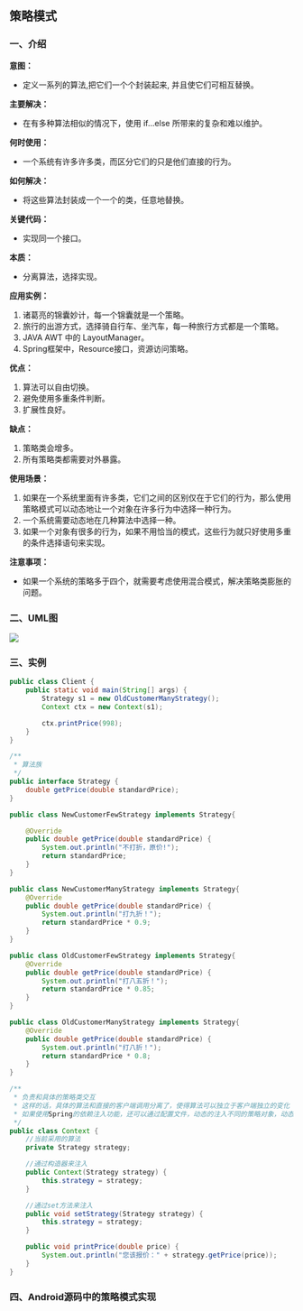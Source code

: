 ## 策略模式

### 一、介绍

**意图：**

- 定义一系列的算法,把它们一个个封装起来, 并且使它们可相互替换。

**主要解决：**

- 在有多种算法相似的情况下，使用 if...else 所带来的复杂和难以维护。

**何时使用：**

- 一个系统有许多许多类，而区分它们的只是他们直接的行为。

**如何解决：**

- 将这些算法封装成一个一个的类，任意地替换。

**关键代码：**

- 实现同一个接口。

**本质：**

- 分离算法，选择实现。

**应用实例：** 

1. 诸葛亮的锦囊妙计，每一个锦囊就是一个策略。 
2. 旅行的出游方式，选择骑自行车、坐汽车，每一种旅行方式都是一个策略。 
3. JAVA AWT 中的 LayoutManager。
4. Spring框架中，Resource接口，资源访问策略。

**优点：** 

1. 算法可以自由切换。 
2. 避免使用多重条件判断。 
3. 扩展性良好。

**缺点：** 

1. 策略类会增多。 
2. 所有策略类都需要对外暴露。

**使用场景：** 

1. 如果在一个系统里面有许多类，它们之间的区别仅在于它们的行为，那么使用策略模式可以动态地让一个对象在许多行为中选择一种行为。 
2. 一个系统需要动态地在几种算法中选择一种。 
3. 如果一个对象有很多的行为，如果不用恰当的模式，这些行为就只好使用多重的条件选择语句来实现。

**注意事项：**

- 如果一个系统的策略多于四个，就需要考虑使用混合模式，解决策略类膨胀的问题。

### 二、UML图

![](https://i.imgur.com/jIKoEEU.png)

### 三、实例

```java
public class Client {
    public static void main(String[] args) {
        Strategy s1 = new OldCustomerManyStrategy();
        Context ctx = new Context(s1);

        ctx.printPrice(998);
    }
}
```

```java
/**
 * 算法族
 */
public interface Strategy {
    double getPrice(double standardPrice);
}
```

```java
public class NewCustomerFewStrategy implements Strategy{

    @Override
    public double getPrice(double standardPrice) {
        System.out.println("不打折，原价!");
        return standardPrice;
    }
}
```

```java
public class NewCustomerManyStrategy implements Strategy{
    @Override
    public double getPrice(double standardPrice) {
        System.out.println("打九折！");
        return standardPrice * 0.9;
    }
}
```

```java
public class OldCustomerFewStrategy implements Strategy{
    @Override
    public double getPrice(double standardPrice) {
        System.out.println("打八五折！");
        return standardPrice * 0.85;
    }
}
```

```java
public class OldCustomerManyStrategy implements Strategy{
    @Override
    public double getPrice(double standardPrice) {
        System.out.println("打八折！");
        return standardPrice * 0.8;
    }
}
```

```java
/**
 * 负责和具体的策略类交互
 * 这样的话，具体的算法和直接的客户端调用分离了，使得算法可以独立于客户端独立的变化
 * 如果使用Spring的依赖注入功能，还可以通过配置文件，动态的注入不同的策略对象，动态的切换不同的算法
 */
public class Context {
    //当前采用的算法
    private Strategy strategy;

    //通过构造器来注入
    public Context(Strategy strategy) {
        this.strategy = strategy;
    }

    //通过set方法来注入
    public void setStrategy(Strategy strategy) {
        this.strategy = strategy;
    }

    public void printPrice(double price) {
        System.out.println("您该报价：" + strategy.getPrice(price));
    }
}
```

### 四、Android源码中的策略模式实现

